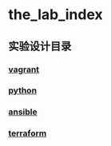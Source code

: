 # the_lab_index

## 实验设计目录

### [vagrant](https://github.com/junhuwh/the_vagrant_lab)
### [python](https://github.com/junhuwh/the_python_lab)
### [ansible](https://github.com/junhuwh/the_ansible_lab)
### [terraform](https://github.com/junhuwh/the_terraform_lab)

